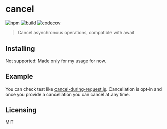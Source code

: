 # cancel

[![npm](https://badge.fury.io/js/%40dmail%2Fcancel.svg)](https://badge.fury.io/js/%40dmail%2Fcancel)
[![build](https://travis-ci.org/dmail/cancel.svg?branch=master)](http://travis-ci.org/dmail/cancel)
[![codecov](https://codecov.io/gh/dmail/cancel/branch/master/graph/badge.svg)](https://codecov.io/gh/dmail/cancel)

> Cancel asynchronous operations, compatible with await

## Installing

Not supported: Made only for my usage for now.

## Example

You can check test like [cancel-during-request.js](./test/cancel-during-request.js).
Cancellation is opt-in and once you provide a cancellation you can cancel at any time.

## Licensing

MIT
